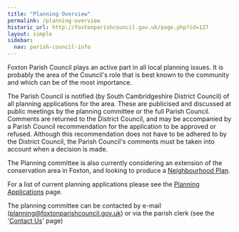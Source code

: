 ```yaml
---
title: "Planning Overview"
permalink: /planning-overview
historic_url: http://foxtonparishcouncil.gov.uk/page.php?id=127
layout: simple
sidebar:
  nav: parish-council-info
---
```


Foxton Parish Council plays an active part in all local planning issues. It is probably the area of the Council's role that is best known to the community and which can be of the most importance.

The Parish Council is notified (by South Cambridgeshire District Council) of all planning applications for the area. These are publicised and discussed at public meetings by the planning committee or the full Parish Council. Comments are returned to the District Council, and may be accompanied by a Parish Council recommendation for the application to be approved or refused. Although this recommendation does not have to be adhered to by the District Council, the Parish Council's comments must be taken into account when a decision is made.

The Planning committee is also currently considering an extension of the conservation area in Foxton, and looking to produce a [Neighbourhood Plan](/neighbourhood-plan).

For a list of current planning applications please see the [Planning Applications](/planning-applications) page.

The planning committee can be contacted by e-mail ([planning@foxtonparishcouncil.gov.uk](mailto:planning@foxtonparishcouncil.gov.uk)) or via the parish clerk (see the '[Contact Us](/contact-us)' page)
